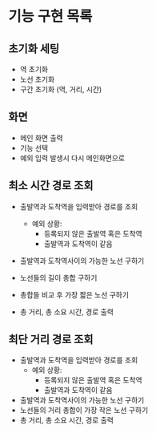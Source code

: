 # 기능 구현 목록

## 초기화 세팅
- 역 초기화
- 노선 초기화
- 구간 초기화 (역, 거리, 시간)

## 화면
- 메인 화면 출력
- 기능 선택
- 예외 입력 발생시 다시 메인화면으로

## 최소 시간 경로 조회
- 출발역과 도착역을 입력받아 경로를 조회
  - 예외 상황:
    - 등록되지 않은 출발역 혹은 도착역
    - 출발역과 도착역이 같음
    
- 출발역과 도착역사이의 가능한 노선 구하기
- 노선들의 길이 총합 구하기
- 총합들 비교 후 가장 짧은 노선 구하기
- 총 거리, 총 소요 시간, 경로 출력

## 최단 거리 경로 조회
- 출발역과 도착역을 입력받아 경로를 조회
    - 예외 상황:
        - 등록되지 않은 출발역 혹은 도착역
        - 출발역과 도착역이 같음
- 출발역과 도착역사이의 가능한 노선 구하기
- 노선들의 거리 총합이 가장 작은 노선 구하기
- 총 거리, 총 소요 시간, 경로 출력